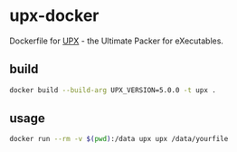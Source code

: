 # upx-docker

Dockerfile for [UPX](https://upx.github.io/) - the Ultimate Packer for eXecutables.

## build

```bash
docker build --build-arg UPX_VERSION=5.0.0 -t upx .
```

## usage

```bash
docker run --rm -v $(pwd):/data upx upx /data/yourfile
```